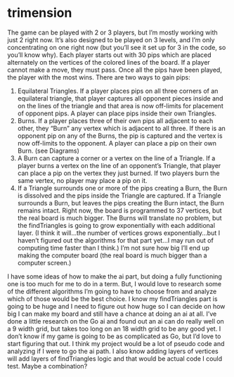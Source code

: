 # trimension
The game can be played with 2 or 3 players, but I’m mostly working with just 2 right now. It’s also designed to be played on 3 levels, and I’m only concentrating on one right now (but you’ll see it set up for 3 in the code, so you’ll know why). Each player starts out with 30 pips which are placed alternately on the vertices of the colored lines of the board. If a player cannot make a move, they must pass. Once all the pips have been played, the player with the most wins.
There are two ways to gain pips:
1.	Equilateral Triangles. If a player places pips on all three corners of an equilateral triangle, that player captures all opponent pieces inside and on the lines of the triangle and that area is now off-limits for placement of opponent pips. A player can place pips inside their own Triangles.
2.	Burns. If a player places three of their own pips all adjacent to each other, they “Burn” any vertex which is adjacent to all three. If there is an opponent pip on any of the Burns, the pip is captured and the vertex is now off-limits to the opponent. A player can place a pip on their own Burn. (see Diagrams)
3.	A Burn can capture a corner or a vertex on the line of a Triangle. If a player burns a vertex on the line of an opponent’s Triangle, that player can place a pip on the vertex they just burned. If two players burn the same vertex, no player may place a pip on it.
4.	If a Triangle surrounds one or more of the pips creating a Burn, the Burn is dissolved and the pips inside the Triangle are captured. If a Triangle surrounds a Burn, but leaves the pips creating the Burn intact, the Burn remains intact.
Right now, the board is programmed to 37 vertices, but the real board is much bigger. The Burns will translate no problem, but the findTriangles is going to grow exponentially with each additional layer. (I think it will…the number of vertices grows exponentially…but I haven’t figured out the algorithms for that part yet…I may run out of computing time faster than I think.) I’m not sure how big I’ll end up making the computer board (the real board is much bigger than a computer screen.) 

I have some ideas of how to make the ai part, but doing a fully functioning one is too much for me to do in a term. But, I would love to research some of the different algorithms I’m going to have to choose from and analyze which of those would be the best choice. I know my findTriangles part is going to be huge and I need to figure out how huge so I can decide on how big I can make my board and still have a chance at doing an ai at all. I’ve done a little research on the Go ai and found out an ai can do really well on a 9 width grid, but takes too long on an 18 width grid to be any good yet. I don’t know if my game is going to be as complicated as Go, but I’d love to start figuring that out. I think my project would be a lot of pseudo code and analyzing if I were to go the ai path. I also know adding layers of vertices will add layers of findTriangles logic and that would be actual code I could test.  Maybe a combination?
